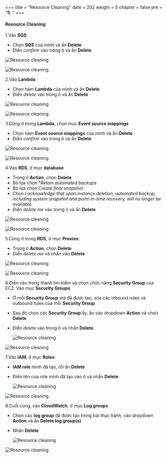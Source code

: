+++
title = "Resource Cleaning"
date = 202
weight = 5
chapter = false
pre = "<b>5. </b>"
+++

#### Resource Cleaning

1.Vào **SQS**
  - Chọn **SQS** của mình và ấn **Delete**
  - Điền *confirm* vào trong ô và ấn **Delete**

  ![Resource cleaning](../images/5/5.1.png)

  ![Resource cleaning](../images/5/5.2.png)

2.Vào **Lambda**
  - Chọn hàm **Lambda** của mình và ấn **Delete**
  - Điền *delete* vào trong ô và ấn **Delete**

  ![Resource cleaning](../images/5/5.3.png)

  ![Resource cleaning](../images/5/5.4.png)

3.Cũng ở trong **Lambda**, chọn mục **Event source mappings**
  - Chọn hàm **Event source mappings** của mình và ấn **Delete**
  - Điền *confirm* vào trong ô và ấn **Delete**

  ![Resource cleaning](../images/5/5.5.png)

  ![Resource cleaning](../images/5/5.6.png)

4.Vào **RDS**, ở mục **database**
  - Trong ô **Action**, chọn **Delete**
  - Bỏ lựa chọn **Retain automated backups*
  - Bỏ lựa chọn *Create final snapshot*
  - Chọn *I acknowledge that upon instance deletion, automated backup, including system snapshot and point-in-time recovery, will no longer be available.*
  - Điền *delete me* vào trong ô và ấn **Delete**

  ![Resource cleaning](../images/5/5.7.png)

  ![Resource cleaning](../images/5/5.8.png)


5.Cũng ở trong **RDS**, ở mục **Proxies**:
  - Trong ô **Action**, chọn **Delete**
  - Điền *delete me* và nhấn vào **Delete**

  ![Resource cleaning](../images/5/5.9.png)

  ![Resource cleaning](../images/5/5.10.png)

6.Điền vào trong thanh tìm kiếm và chọn chức năng **Security Group** của EC2. Vào mục **Security Groups**
  - Ở mỗi **Security Group** mà đã được tạo, xóa các inbound rules và outbound rules của mỗi **Security Group**
  - Sau đó chọn các **Security Group** ấy, ấn vào dropdown **Action** và chọn **Delete**
  - Điền *delete* vảo trong ô và nhấn **Delete**.

    ![Resource cleaning](../images/5/5.11.png)

  ![Resource cleaning](../images/5/5.12.png)

7.Vào **IAM**, ở mục **Roles**: 
  - **IAM role** mình đã tạo, rồi ấn **Delete**
  - Điền tên của role mình đã tạo vào ô và nhấn **Delete**

    ![Resource cleaning](../images/5/5.13.png)

  ![Resource cleaning](../images/5/5.14.png)

8.Cuối cùng, vào **CloudWatch**, ở mục **Log groups**
  - Chọn các **log group** đã được tạo trong bài thực hành, vào dropdown **Action** và ấn **Delete log group(s)**
  - Nhấn **Delete**

      ![Resource cleaning](../images/5/5.15.png)

  ![Resource cleaning](../images/5/5.16.png)
